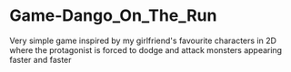 # Game-Dango_On_The_Run
Very simple game inspired by my girlfriend's favourite characters in 2D where the protagonist is forced to dodge and attack monsters appearing faster and faster
